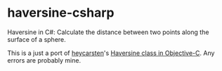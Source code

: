haversine-csharp
================

Haversine in C#: Calculate the distance between two points along the surface of a sphere.

This is a just a port of [heycarsten](https://github.com/heycarsten)'s [Haversine class in Objective-C](https://github.com/heycarsten/haversine-objc).  Any errors are probably mine.



